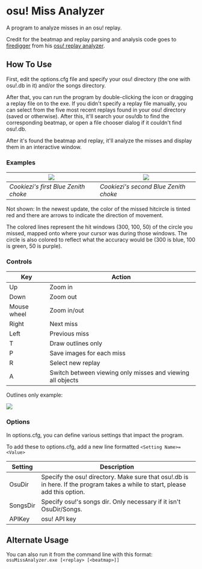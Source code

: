 # osu! Miss Analyzer
A program to analyze misses in an osu! replay.

Credit for the beatmap and replay parsing and analysis code goes to [firedigger](https://github.com/firedigger) from his [osu! replay analyzer](https://github.com/firedigger/osuReplayAnalyzer).

## How To Use

First, edit the options.cfg file and specify your osu! directory (the one with osu!.db in it) and/or the songs directory.

After that, you can run the program by double-clicking the icon or dragging a replay file on to the exe. If you didn't specify a replay file manually, you can select from the five most recent replays found in your osu! directory (saved or otherwise). After this, it'll search your osu!db to find the corresponding beatmap, or open a file chooser dialog if  it couldn't find osu!.db.

After it's found the beatmap and replay, it'll analyze the misses and display them in an interactive window.

### Examples

|![](https://github.com/ThereGoesMySanity/osuMissAnalyzer/blob/missAnalyzer/OsuMissAnalyzer.Core/Images/replay-0_658127_2040036498.0.png)|![](https://github.com/ThereGoesMySanity/osuMissAnalyzer/blob/missAnalyzer/OsuMissAnalyzer.Core/Images/replay-0_658127_2283307549.0.png)|
|-|-|
| *Cookiezi's first Blue Zenith choke* | *Cookiezi's second Blue Zenith choke* |

Not shown: In the newest update, the color of the missed hitcircle is tinted red and there are arrows to indicate the direction of movement.

The colored lines represent the hit windows (300, 100, 50) of the circle you missed, mapped onto where your cursor was during those windows. The circle is also colored to reflect what the accuracy would be (300 is blue, 100 is green, 50 is purple).

### Controls

| Key | Action|
|-|-|
|Up|Zoom in|
|Down|Zoom out|
|Mouse wheel|Zoom in/out|
| Right | Next miss |
| Left | Previous miss |
| T | Draw outlines only |
| P | Save images for each miss |
| R | Select new replay |
| A | Switch between viewing only misses and viewing all objects |

Outlines only example:

![](https://github.com/ThereGoesMySanity/osuMissAnalyzer/blob/missAnalyzer/OsuMissAnalyzer.Core/Images/replay-0_658127_2040036498.1.png)

### Options

In options.cfg, you can define various settings that impact the program.

To add these to options.cfg, add a new line formatted `<Setting Name>=<Value>`

| Setting | Description |
|-|-|
|OsuDir|Specify the osu! directory. Make sure that osu!.db is in here. If the program takes a while to start, please add this option.|
|SongsDir|Specify osu!'s songs dir. Only necessary if it isn't OsuDir/Songs.|
|APIKey|osu! API key|

## Alternate Usage

You can also run it from the command line with this format: `osuMissAnalyzer.exe [<replay> [<beatmap>]]`
